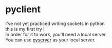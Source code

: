 # pyclient
I've not yet practiced writing sockets in python <br>
this is my first try ! <br>
In order for it to work, you'll need a local server.<br>
You can use [pyserver](https://github.com/aliaryani-security/pyserver) as your local server.
